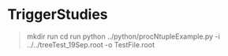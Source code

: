 # TriggerStudies

> mkdir run
> cd run
> python ../python/procNtupleExample.py -i ../../treeTest_19Sep.root -o TestFile.root
